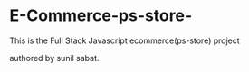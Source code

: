 # E-Commerce-ps-store-
This is the Full Stack Javascript  ecommerce(ps-store) project

authored by sunil sabat.


